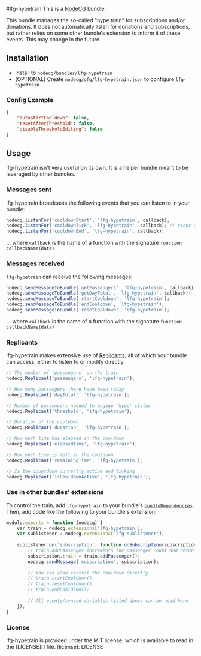 #lfg-hypetrain
This is a [NodeCG](http://github.com/nodecg/nodecg) bundle.

This bundle manages the so-called "hype train" for subscriptions and/or donations.
It does not automatically listen for donations and subscriptions, but rather relies on some other bundle's extension to inform it of these events. This may change in the future.


## Installation
- Install to `nodecg/bundles/lfg-hypetrain`
- (OPTIONAL) Create `nodecg/cfg/lfg-hypetrain.json` to configure `lfg-hypetrain`

### Config Example
```json
{
    "autoStartCooldown": false,
    "resetAfterThreshold": false,
    "disableThresholdEditing": false
}
```

## Usage
lfg-hypetrain isn't very useful on its own. It is a helper bundle meant to be leveraged by other bundles.

### Messages sent
lfg-hypetrain broadcasts the following events that you can listen to in your bundle:
```javascript
nodecg.listenFor('cooldownStart', 'lfg-hypetrain', callback);
nodecg.listenFor('cooldownTick', 'lfg-hypetrain', callback); // ticks every second with the elapsedTime and remainingTime
nodecg.listenFor('cooldownEnd', 'lfg-hypetrain', callback);
```
... where `callback` is the name of a function with the signature `function callbackName(data)`

### Messages received
`lfg-hypetrain` can receive the following messages:
```javascript
nodecg.sendMessageToBundle('getPassengers', 'lfg-hypetrain', callback);
nodecg.sendMessageToBundle('getDayTotal', 'lfg-hypetrain', callback);
nodecg.sendMessageToBundle('startCooldown', 'lfg-hypetrain');
nodecg.sendMessageToBundle('endCooldown', 'lfg-hypetrain');
nodecg.sendMessageToBundle('resetCooldown', 'lfg-hypetrain');
```
... where `callback` is the name of a function with the signature `function callbackName(data)`

### Replicants
lfg-hypetrain makes extensive use of [Replicants](http://nodecg.com/NodeCG.html#Replicant), all of which your bundle can access, either to listen to or modify directly.
```javascript
// The number of 'passengers' on the train
nodecg.Replicant('passengers', 'lfg-hypetrain');

// How many passengers there have been today
nodecg.Replicant('dayTotal', 'lfg-hypetrain');

// Number of passengers needed to engage 'hype' status
nodecg.Replicant('threshold', 'lfg-hypetrain');

// Duration of the cooldown
nodecg.Replicant('duration', 'lfg-hypetrain');

// How much time has elapsed in the cooldown
nodecg.Replicant('elapsedTime', 'lfg-hypetrain');

// How much time is left in the cooldown
nodecg.Replicant('remainingTime', 'lfg-hypetrain');

// Is the countdown currently active and ticking
nodecg.Replicant('isCooldownActive', 'lfg-hypetrain');
```

### Use in other bundles' extensions
To control the train, add `lfg-hypetrain` to your bundle's [`bundleDependencies`](http://nodecg.com/tutorial-manifest.html). Then, add code like the following to your bundle's extension:
```javascript
module.exports = function (nodecg) {
    var train = nodecg.extensions['lfg-hypetrain'];
    var sublistener = nodecg.extensions['lfg-sublistener'];
    
    sublistener.on('subscription', function onSubscription(subscription) {
        // train.addPassenger increments the passenger count and returns the current state of the train
        subscription.train = train.addPassenger();
        nodecg.sendMessage('subscription', subscription);
    
        // You can also control the cooldown directly
        // train.startCooldown();
        // train.resetCooldown();
        // train.endCooldown();
    
        // All events/synced variables listed above can be used here
    });
}
```

### License
lfg-hypetrain is provided under the MIT license, which is available to read in the [LICENSE][] file.
[license]: LICENSE
